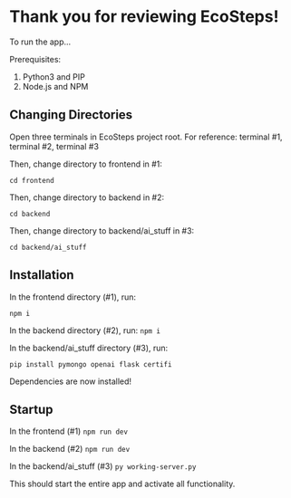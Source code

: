 # Thank you for reviewing EcoSteps! 

To run the app...

Prerequisites: 
1. Python3 and PIP
2. Node.js and NPM

## Changing Directories
Open three terminals in EcoSteps project root. For reference: terminal #1, terminal #2, terminal #3

Then, change directory to frontend in #1:

```cd frontend```

Then, change directory to backend in #2: 

```cd backend```

Then, change directory to backend/ai_stuff in #3:

```cd backend/ai_stuff```

## Installation

In the frontend directory (#1), run:

```npm i```

In the backend directory (#2), run:
```npm i```

In the backend/ai_stuff directory (#3), run:

```pip install pymongo openai flask certifi```

Dependencies are now installed!


## Startup

In the frontend (#1)
```npm run dev```

In the backend (#2)
```npm run dev```

In the backend/ai_stuff (#3)
```py working-server.py```

This should start the entire app and activate all functionality.

